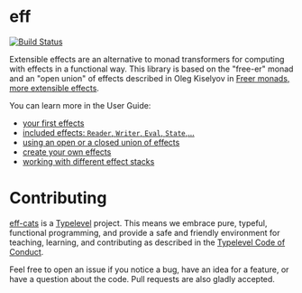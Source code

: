 # eff

[![Build Status](https://travis-ci.org/etorreborre/eff-cats.png?branch=master)](https://travis-ci.org/etorreborre/eff-cats)

Extensible effects are an alternative to monad transformers for computing with effects in a functional way. 
This library is based on the "free-er" monad and an "open union" of effects described in 
Oleg Kiselyov in [Freer monads, more extensible effects](http://okmij.org/ftp/Haskell/extensible/more.pdf).

You can learn more in the User Guide:

 - [your first effects](http://etorreborre.github.io/eff-cats/org.specs2.site.Introduction.html)
 - [included effects: `Reader`, `Writer`, `Eval`, `State`,...](http://etorreborre.github.io/eff-cats/org.specs2.site.OutOfTheBox.html)
 - [using an open or a closed union of effects](http://etorreborre.github.io/eff-cats/org.specs2.site.OpenClosed.html)
 - [create your own effects](http://etorreborre.github.io/eff-cats/org.specs2.site.CreateEffects.html)
 - [working with different effect stacks](http://etorreborre.github.io/eff-cats/org.specs2.site.TransformStack.html)
 
 
# Contributing
 
[eff-cats](https://github.com/etorreborre/eff-cats/) is a [Typelevel](http://typelevel.org) project. This means we embrace pure, typeful, functional programming, 
and provide a safe and friendly environment for teaching, learning, and contributing as described in the [Typelevel Code of Conduct](http://typelevel.org/conduct.html). 

Feel free to open an issue if you notice a bug, have an idea for a feature, or have a question about the code. Pull requests are also gladly accepted. 
 
